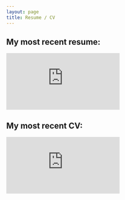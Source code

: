```yaml
---
layout: page
title: Resume / CV
---
```


## My most recent resume:
![][res]

[res]: https://github.com/nlawlor/nlawlor.github.io/blob/master/img/Nathan_Lawlor_Resume_July_2018.pdf "Nathan Lawlor Resume"

## My most recent CV:
![][cv]

[cv]: https://github.com/nlawlor/nlawlor.github.io/blob/master/img/Nathan_Lawlor_CV_August_2018.pdf "Nathan Lawlor CV"
